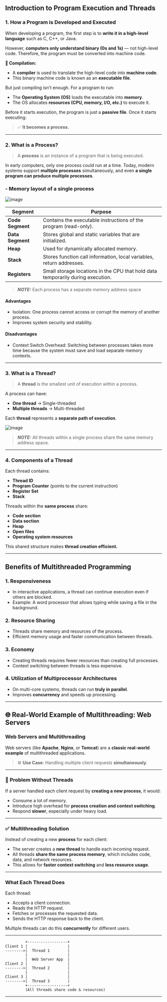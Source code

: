 ## Introduction to Program Execution and Threads

### 1. How a Program is Developed and Executed

When developing a program, the first step is to **write it in a high-level language** such as C, C++, or Java.

However, **computers only understand binary (0s and 1s)** — not high-level code. Therefore, the program must be converted into machine code.

**🔄 Compilation:**

* A **compiler** is used to translate the high-level code into **machine code**.
* This binary machine code is known as an **executable file**.

But just compiling isn’t enough. For a program to run:

* The **Operating System (OS)** loads the executable into **memory**.
* The OS allocates **resources (CPU, memory, I/O, etc.)** to execute it.

Before it starts execution, the program is just a **passive file**. Once it starts executing:

> ✅ **It becomes a process.**

---

### 2. What is a Process?

> A **process** is an instance of a program that is being executed.

In early computers, only one process could run at a time. Today, modern systems support **multiple processes** simultaneously, and even **a single program can produce multiple processes**.

### - Memory layout of a single process

![image](https://github.com/user-attachments/assets/91621a70-2911-4191-a4d9-75e23e809281)

| Segment          | Purpose                                                                         |
| ---------------- | ------------------------------------------------------------------------------- |
| **Code Segment** | Contains the executable instructions of the program (read-only).                |
| **Data Segment** | Stores global and static variables that are initialized.                        |
| **Heap**         | Used for dynamically allocated memory.                  |
| **Stack**        | Stores function call information, local variables, return addresses.            |
| **Registers**    | Small storage locations in the CPU that hold data temporarily during execution. |

> **_NOTE:_**  Each process has a separate memory address space

#### Advantages

- Isolation: One process cannot access or corrupt the memory of another process.
- Improves system security and stability.

#### Disadvantages
- Context Switch Overhead: Switching between processes takes more time because the system must save and load separate memory contexts.
  
---

### 3. What is a Thread?

> A **thread** is the smallest unit of execution within a process.

A process can have:

* **One thread** → Single-threaded
* **Multiple threads** → Multi-threaded

Each **thread** represents a **separate path of execution**.

![image](https://github.com/user-attachments/assets/bb3337b8-1f8b-4616-82d7-c65f5117db54)


> **_NOTE:_**    All threads within a single process share the same memory address space.

---

### 4. Components of a Thread

Each thread contains:

* **Thread ID**
* **Program Counter** (points to the current instruction)
* **Register Set**
* **Stack**

Threads within the **same process** share:

* **Code section**
* **Data section**
* **Heap**
* **Open files**
* **Operating system resources**

This shared structure makes **thread creation efficient.**

---

## Benefits of Multithreaded Programming

### 1. Responsiveness

* In interactive applications, a thread can continue execution even if others are blocked.
* Example: A word processor that allows typing while saving a file in the background.

### 2. Resource Sharing

* Threads share memory and resources of the process.
* Efficient memory usage and faster communication between threads.

### 3. Economy

* Creating threads requires fewer resources than creating full processes.
* Context switching between threads is less expensive.

### 4. Utilization of Multiprocessor Architectures

* On multi-core systems, threads can run **truly in parallel**.
* Improves **concurrency** and speeds up processing.

---

## 🌐 Real-World Example of Multithreading: **Web Servers**

### Web Servers and Multithreading

Web servers (like **Apache**, **Nginx**, or **Tomcat**) are a **classic real-world example** of multithreaded applications.

> ⚙️ **Use Case**: Handling multiple client requests **simultaneously**.

---

### 🔄 Problem Without Threads

If a server handled each client request by **creating a new process**, it would:

* Consume a lot of memory.
* Introduce high overhead for **process creation and context switching**.
* Respond **slower**, especially under heavy load.

---

### ✅ Multithreading Solution

Instead of creating a new **process** for each client:

* The server creates a **new thread** to handle each incoming request.
* All threads **share the same process memory**, which includes code, data, and network resources.
* This allows for **faster context switching** and **less resource usage**.

---

### What Each Thread Does

Each thread:

* Accepts a client connection.
* Reads the HTTP request.
* Fetches or processes the requested data.
* Sends the HTTP response back to the client.

Multiple threads can do this **concurrently** for different users.

---

```
         +------------------+
Client 1 |                  |
-------->|  Thread 1        |
         |                  |
         |  Web Server App  |
Client 2 |                  |
-------->|  Thread 2        |
         |                  |
Client 3 |                  |
-------->|  Thread 3        |
         +------------------+
         (All threads share code & resources)
```

---
